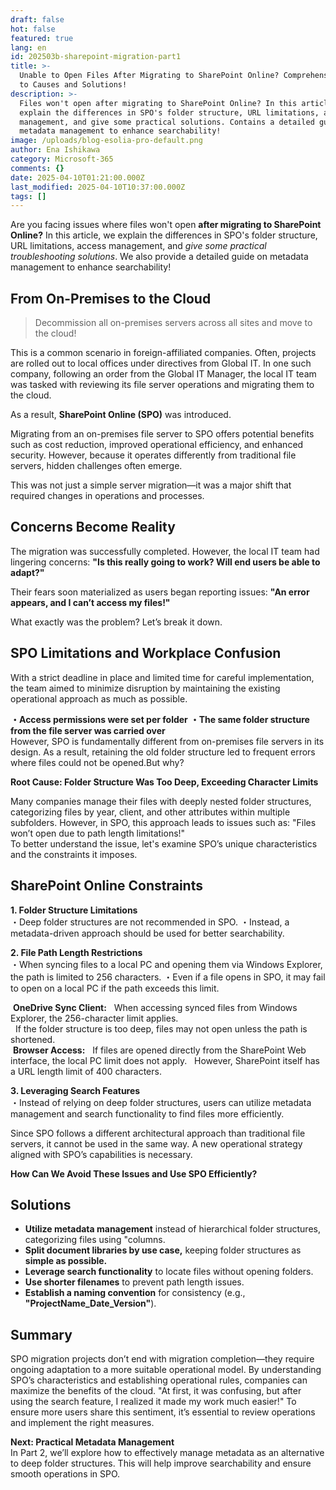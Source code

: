 ```yaml
---
draft: false
hot: false
featured: true
lang: en
id: 202503b-sharepoint-migration-part1
title: >-
  Unable to Open Files After Migrating to SharePoint Online? Comprehensive Guide
  to Causes and Solutions!
description: >-
  Files won't open after migrating to SharePoint Online? In this article, we
  explain the differences in SPO's folder structure, URL limitations, access
  management, and give some practical solutions. Contains a detailed guide on
  metadata management to enhance searchability! 
image: /uploads/blog-esolia-pro-default.png
author: Ena Ishikawa
category: Microsoft-365
comments: {}
date: 2025-04-10T01:21:00.000Z
last_modified: 2025-04-10T10:37:00.000Z
tags: []
---
```

Are you facing issues where files won't open **after migrating to SharePoint Online?** In this article, we explain the differences in SPO's folder structure, URL limitations, access management, and _give some practical troubleshooting solutions_. We also provide a detailed guide on metadata management to enhance searchability!

<!--more-->

## From On-Premises to the Cloud 

> Decommission all on-premises servers across all sites and move to the cloud!

This is a common scenario in foreign-affiliated companies. Often, projects are rolled out to local offices under directives from Global IT. In one such company, following an order from the Global IT Manager, the local IT team was tasked with reviewing its file server operations and migrating them to the cloud.

As a result, **SharePoint Online (SPO)** was introduced.

Migrating from an on-premises file server to SPO offers potential benefits such as cost reduction, improved operational efficiency, and enhanced security. However, because it operates differently from traditional file servers, hidden challenges often emerge.

This was not just a simple server migration—it was a major shift that required changes in operations and processes.

## Concerns Become Reality
The migration was successfully completed. However, the local IT team had lingering concerns:
**"Is this really going to work? Will end users be able to adapt?"** <br>

Their fears soon materialized as users began reporting issues: 
**"An error appears, and I can’t access my files!"** 

What exactly was the problem? Let’s break it down.

## SPO Limitations and Workplace Confusion 
With a strict deadline in place and limited time for careful implementation, the team aimed to minimize disruption by maintaining the existing operational approach as much as possible.

**・Access permissions were set per folder**
**・The same folder structure from the file server was carried over**  
However, SPO is fundamentally different from on-premises file servers in its design. As a result, retaining the old folder structure led to frequent errors where files could not be opened.But why?

**Root Cause: Folder Structure Was Too Deep, Exceeding Character Limits**<br> 

Many companies manage their files with deeply nested folder structures, categorizing files by year, client, and other attributes within multiple subfolders. 
However, in SPO, this approach leads to issues such as: 
"Files won’t open due to path length limitations!"  
To better understand the issue, let's examine SPO’s unique characteristics and the constraints it imposes.

## SharePoint Online Constraints 
**1. Folder Structure Limitations**<br>
・Deep folder structures are not recommended in SPO.
・Instead, a metadata-driven approach should be used for better searchability.

**2. File Path Length Restrictions**<br>
・When syncing files to a local PC and opening them via Windows Explorer, the path is limited to 256 characters.
・Even if a file opens in SPO, it may fail to open on a local PC if the path exceeds this limit.

&nbsp;**OneDrive Sync Client:** 
&nbsp;&nbsp;When accessing synced files from Windows Explorer, the 256-character limit applies.<br> 
&nbsp;&nbsp;If the folder structure is too deep, files may not open unless the path is shortened.<br>
&nbsp;**Browser Access:** 
&nbsp;&nbsp;If files are opened directly from the SharePoint Web interface, the local PC limit does not apply.
&nbsp;&nbsp;However, SharePoint itself has a URL length limit of 400 characters. 

**3. Leveraging Search Features**<br>
・Instead of relying on deep folder structures, users can utilize metadata management and search functionality to find files more efficiently.
 
Since SPO follows a different architectural approach than traditional file servers, it cannot be used in the same way. A new operational strategy aligned with SPO’s capabilities is necessary. 

**How Can We Avoid These Issues and Use SPO Efficiently?**

## Solutions

* **Utilize metadata management** instead of hierarchical folder structures,<br> categorizing files using "columns.<br>
*  **Split document libraries by use case,** keeping folder structures as **simple as possible.**<br>
* **Leverage search functionality** to locate files without opening folders.<br>
* **Use shorter filenames** to prevent path length issues.<br>
* **Establish a naming convention** for consistency (e.g., **"ProjectName_Date_Version"**).<br>

## Summary 
SPO migration projects don’t end with migration completion—they require ongoing adaptation to a more suitable operational model. By understanding SPO’s characteristics and establishing operational rules, companies can maximize the benefits of the cloud. 
"At first, it was confusing, but after using the search feature, I realized it made my work much easier!" To ensure more users share this sentiment, it’s essential to review operations and implement the right measures. 

**Next: Practical Metadata Management**<br>
In Part 2, we’ll explore how to effectively manage metadata as an alternative to deep folder structures. This will help improve searchability and ensure smooth operations in SPO.<br>
